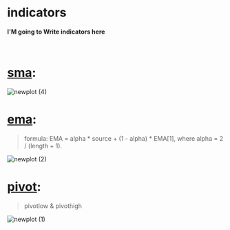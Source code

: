 # indicators
**I'M going to Write indicators here**

<br/>


#  [**sma**](https://github.com/mohder79/indicators/blob/main/sma.py):

![newplot (4)](https://user-images.githubusercontent.com/102425717/179373947-69baba66-2154-4791-a328-22ed392089c3.png)





# [**ema**](https://github.com/mohder79/indicators/blob/main/ema.py):


> formula: EMA = alpha * source + (1 - alpha) * EMA[1], where alpha = 2 / (length + 1).


![newplot (2)](https://user-images.githubusercontent.com/102425717/179373801-4bb3438a-9ac3-4243-b04e-0e76658f1c2a.png)



# [**pivot**](https://github.com/mohder79/indicators/blob/main/Pivot):

> pivotlow & pivothigh
   
![newplot (1)](https://user-images.githubusercontent.com/102425717/179373724-0809672b-b4e8-4fe3-b519-90eaa2e18293.png)


